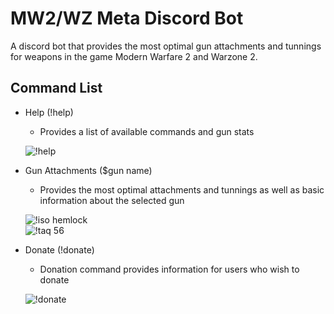 <h1 class="code-line" data-line-start=0 data-line-end=1 ><a id="MW2WZ_Meta_Discord_Bot_0"></a>MW2/WZ Meta Discord Bot</h1>
<p class="has-line-data" data-line-start="2" data-line-end="3">A discord bot that provides the most optimal gun attachments and tunnings for weapons in the game Modern Warfare 2 and Warzone 2.</p>
<h2 class="code-line" data-line-start=4 data-line-end=5 ><a id="Command_List_4"></a>Command List</h2>
<ul>
<li class="has-line-data" data-line-start="6" data-line-end="11">
<p class="has-line-data" data-line-start="6" data-line-end="7">Help (!help)</p>
<ul>
<li class="has-line-data" data-line-start="7" data-line-end="9">Provides a list of available commands and gun stats</li>
</ul>
<p class="has-line-data" data-line-start="9" data-line-end="10"><img src="https://i.gyazo.com/dbb4c72bb8cefe212d6e43cd1b71e7a5.png" alt="!help"></p>
</li>
<li class="has-line-data" data-line-start="11" data-line-end="17">
<p class="has-line-data" data-line-start="11" data-line-end="12">Gun Attachments ($gun name)</p>
<ul>
<li class="has-line-data" data-line-start="12" data-line-end="14">Provides the most optimal attachments and tunnings as well as basic information about the selected gun</li>
</ul>
<p class="has-line-data" data-line-start="14" data-line-end="16"><img src="https://i.gyazo.com/cefd6736e55f24a97d3ce3c0d30fdea9.png" alt="!iso hemlock"><br>
<img src="https://i.gyazo.com/396b21bc0121d448b586c6cf44b0db47.png" alt="!taq 56"></p>
</li>
<li class="has-line-data" data-line-start="17" data-line-end="21">
<p class="has-line-data" data-line-start="17" data-line-end="18">Donate (!donate)</p>
<ul>
<li class="has-line-data" data-line-start="18" data-line-end="20">Donation command provides information for users who wish to donate</li>
</ul>
<p class="has-line-data" data-line-start="20" data-line-end="21"><img src="https://i.gyazo.com/fb4fddee838463c779f7d39a6b549a74.png" alt="!donate"></p>
</li>
</ul>
